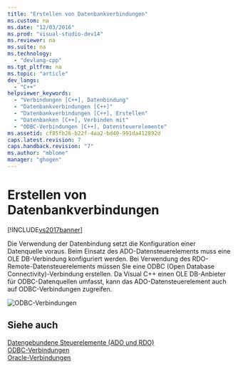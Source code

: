 ```yaml
---
title: "Erstellen von Datenbankverbindungen"
ms.custom: na
ms.date: "12/03/2016"
ms.prod: "visual-studio-dev14"
ms.reviewer: na
ms.suite: na
ms.technology: 
  - "devlang-cpp"
ms.tgt_pltfrm: na
ms.topic: "article"
dev_langs: 
  - "C++"
helpviewer_keywords: 
  - "Verbindungen [C++], Datenbindung"
  - "Datenbankverbindungen [C++]"
  - "Datenbankverbindungen [C++], Erstellen"
  - "Datenbanken [C++], Verbinden mit"
  - "ODBC-Verbindungen [C++], Datensteuerelemente"
ms.assetid: cf85fb26-b22f-4aa2-bd40-991da412892d
caps.latest.revision: 7
caps.handback.revision: "7"
ms.author: "mblome"
manager: "ghogen"
---
```

# Erstellen von Datenbankverbindungen
[!INCLUDE[vs2017banner](../../assembler/inline/includes/vs2017banner.md)]

Die Verwendung der Datenbindung setzt die Konfiguration einer Datenquelle voraus.  Beim Einsatz des ADO\-Datensteuerelements muss eine OLE DB\-Verbindung konfiguriert werden.  Bei Verwendung des RDO\-Remote\-Datensteuerelements müssen Sie eine ODBC \(Open Database Connectivity\)\-Verbindung erstellen.  Da Visual C\+\+ einen OLE DB\-Anbieter für ODBC\-Datenquellen umfasst, kann das ADO\-Datensteuerelement auch auf ODBC\-Verbindungen zugreifen.  
  
 ![ODBC&#45;Verbindungen](../../data/ado-rdo/media/vc55q61.png "vc55Q61")  
  
## Siehe auch  
 [Datengebundene Steuerelemente \(ADO und RDO\)](../../data/ado-rdo/data-bound-controls-ado-and-rdo.md)   
 [ODBC\-Verbindungen](../../data/ado-rdo/odbc-connections.md)   
 [Oracle\-Verbindungen](../../data/ado-rdo/oracle-connections.md)